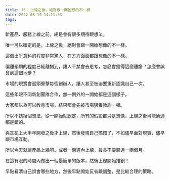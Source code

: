 ```yaml
---
title: 15. 上線之後，絕對跟一開始想的不一樣
date: 2022-06-19 14:11:53
tags:
---
```

新產品、服務上線之前，總是會有很多期待跟想法。

唯一可以確定的是，上線之後，絕對會跟一開始想像的不一樣。

這個出乎意料的程度非常驚人，在方方面面都跟想像的不一樣。

偏離預期的程度已經離譜到，讓人不禁會去思考，怎麼會錯得這麼離譜？怎麼會誤會到這個地步？

市場的現實會迎頭重擊每個創辦人，讓人甚至被迫要重新認識自己一次。

這些年跟不同新創團隊合作，無一例外的一開始都是這個樣子。

大家都以為可以教育市場，結果都會先被市場狠狠教訓一頓。

所以不妨換個想法，從一開始就認定，所有的假設都只是想像，上線之後可能通通都是錯的。

與其花上大半年開發之後才上線，然後發現自己搞錯了，不如儘早面對現實，儘早跟市場互動。

所以今天就讓產品上線吧。或者一兩週內上線，最長不要超過一兩個月。

在這有限的時間內做出一個最簡單的版本，然後上線開始推銷！

早點看清自己誤會哪些地方，然後早點開始反省跟調整，是比較合理的策略。
